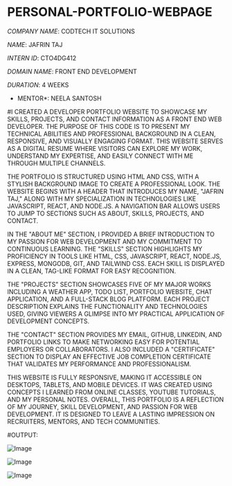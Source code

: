 # PERSONAL-PORTFOLIO-WEBPAGE

*COMPANY NAME*: CODTECH IT SOLUTIONS

*NAME*: JAFRIN TAJ

*INTERN ID*: CTO4DG412

*DOMAIN NAME*: FRONT END DEVELOPMENT

*DURATION*: 4 WEEKS

* MENTOR*: NEELA SANTOSH

#I CREATED A DEVELOPER PORTFOLIO WEBSITE TO SHOWCASE MY SKILLS, PROJECTS, AND CONTACT INFORMATION AS A FRONT END WEB DEVELOPER. THE PURPOSE OF THIS CODE IS TO PRESENT MY TECHNICAL ABILITIES AND PROFESSIONAL BACKGROUND IN A CLEAN, RESPONSIVE, AND VISUALLY ENGAGING FORMAT. THIS WEBSITE SERVES AS A DIGITAL RESUME WHERE VISITORS CAN EXPLORE MY WORK, UNDERSTAND MY EXPERTISE, AND EASILY CONNECT WITH ME THROUGH MULTIPLE CHANNELS.

THE PORTFOLIO IS STRUCTURED USING HTML AND CSS, WITH A STYLISH BACKGROUND IMAGE TO CREATE A PROFESSIONAL LOOK. THE WEBSITE BEGINS WITH A HEADER THAT INTRODUCES MY NAME, "JAFRIN TAJ," ALONG WITH MY SPECIALIZATION IN TECHNOLOGIES LIKE JAVASCRIPT, REACT, AND NODE.JS. A NAVIGATION BAR ALLOWS USERS TO JUMP TO SECTIONS SUCH AS ABOUT, SKILLS, PROJECTS, AND CONTACT.

IN THE "ABOUT ME" SECTION, I PROVIDED A BRIEF INTRODUCTION TO MY PASSION FOR WEB DEVELOPMENT AND MY COMMITMENT TO CONTINUOUS LEARNING. THE "SKILLS" SECTION HIGHLIGHTS MY PROFICIENCY IN TOOLS LIKE HTML, CSS, JAVASCRIPT, REACT, NODE.JS, EXPRESS, MONGODB, GIT, AND TAILWIND CSS. EACH SKILL IS DISPLAYED IN A CLEAN, TAG-LIKE FORMAT FOR EASY RECOGNITION.

THE "PROJECTS" SECTION SHOWCASES FIVE OF MY MAJOR WORKS INCLUDING A WEATHER APP, TODO LIST, PORTFOLIO WEBSITE, CHAT APPLICATION, AND A FULL-STACK BLOG PLATFORM. EACH PROJECT DESCRIPTION EXPLAINS THE FUNCTIONALITY AND TECHNOLOGIES USED, GIVING VIEWERS A GLIMPSE INTO MY PRACTICAL APPLICATION OF DEVELOPMENT CONCEPTS.

THE "CONTACT" SECTION PROVIDES MY EMAIL, GITHUB, LINKEDIN, AND PORTFOLIO LINKS TO MAKE NETWORKING EASY FOR POTENTIAL EMPLOYERS OR COLLABORATORS. I ALSO INCLUDED A "CERTIFICATE" SECTION TO DISPLAY AN EFFECTIVE JOB COMPLETION CERTIFICATE THAT VALIDATES MY PERFORMANCE AND PROFESSIONALISM.

THIS WEBSITE IS FULLY RESPONSIVE, MAKING IT ACCESSIBLE ON DESKTOPS, TABLETS, AND MOBILE DEVICES. IT WAS CREATED USING CONCEPTS I LEARNED FROM ONLINE CLASSES, YOUTUBE TUTORIALS, AND MY PERSONAL NOTES. OVERALL, THIS PORTFOLIO IS A REFLECTION OF MY JOURNEY, SKILL DEVELOPMENT, AND PASSION FOR WEB DEVELOPMENT. IT IS DESIGNED TO LEAVE A LASTING IMPRESSION ON RECRUITERS, MENTORS, AND TECH COMMUNITIES.

#OUTPUT:

![Image](https://github.com/user-attachments/assets/d402e632-7e62-4a84-a7a8-a0c9cad1be57)

![Image](https://github.com/user-attachments/assets/ab535036-1f76-44e2-b6ab-f6e60feca3b2)

![Image](https://github.com/user-attachments/assets/433e651b-e4f0-4938-a459-9ed1938a7491)


